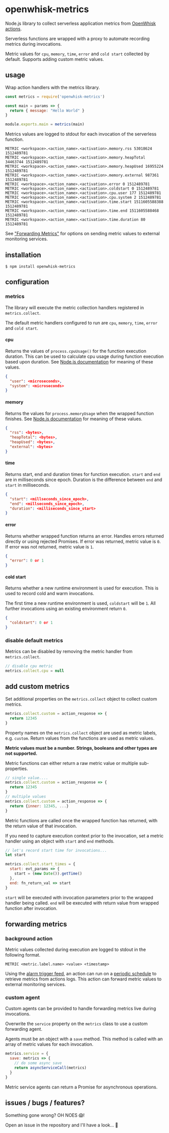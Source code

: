 # openwhisk-metrics

Node.js library to collect serverless application metrics from [OpenWhisk actions](https://github.com/apache/incubator-openwhisk/blob/master/docs/actions.md).

Serverless functions are wrapped with a proxy to automate recording metrics during invocations.

Metric values for `cpu`, `memory`, `time`, `error` and `cold start` collected by default. Supports adding custom metric values.

## usage

Wrap action handlers with the metrics library.

```javascript
const metrics = require('openwhisk-metrics')

const main = params => {
  return { message: "Hello World" }
}

module.exports.main = metrics(main) 
```

Metrics values are logged to stdout for each invocation of the serverless function.

```
METRIC <workspace>.<action_name>.<activation>.memory.rss 53018624 1512489781
METRIC <workspace>.<action_name>.<activation>.memory.heapTotal 34463744 1512489781
METRIC <workspace>.<action_name>.<activation>.memory.heapUsed 16955224 1512489781
METRIC <workspace>.<action_name>.<activation>.memory.external 987361 1512489781
METRIC <workspace>.<action_name>.<activation>.error 0 1512489781
METRIC <workspace>.<action_name>.<activation>.coldstart 0 1512489781
METRIC <workspace>.<action_name>.<activation>.cpu.user 177 1512489781
METRIC <workspace>.<action_name>.<activation>.cpu.system 2 1512489781
METRIC <workspace>.<action_name>.<activation>.time.start 1511605588388 1512489781
METRIC <workspace>.<action_name>.<activation>.time.end 1511605588468 1512489781
METRIC <workspace>.<action_name>.<activation>.time.duration 80 1512489781
```

See ["Forwarding Metrics"](#forwarding-metrics) for options on sending metric values to external monitoring services.

## installation

```
$ npm install openwhisk-metrics
```

## configuration

### metrics

The library will execute the metric collection handlers registered in `metrics.collect`.

The default metric handlers configured to run are `cpu`, `memory`, `time`, `error` and `cold start`.

#### cpu

Returns the values of `process.cpuUsage()` for the function execution duration. This can be used to calculate cpu usage during function execution based upon duration. See [Node.js documentation](https://nodejs.org/api/process.html#process_process_cpuusage_previousvalue) for meaning of these values.

```json
{
  "user": <microseconds>,
  "system": <microseconds>
}
```

#### memory

Returns the values for `process.memoryUsage` when the wrapped function finishes. See [Node.js documentation](https://nodejs.org/api/process.html#process_process_memoryusage) for meaning of these values.

```json
{
  "rss": <bytes>,
  "heapTotal": <bytes>,
  "heapUsed": <bytes>,
  "external": <bytes>
}
```

#### time

Returns start, end and duration times for function execution. `start` and `end` are in milliseconds since epoch. Duration is the difference between `end` and `start` in milliseconds.

```json
{
  "start": <millseconds_since_epoch>,
  "end": <millseconds_since_epoch>,
  "duration": <milliseconds_since_start>
}
```

#### error

Returns whether wrapped function returns an error. Handles errors returned directly or using rejected Promises. If error was returned, metric value is `0`. If error was not returned, metric value is `1`.

```json
{
  "error": 0 or 1
}
```

#### cold start

Returns whether a new runtime environment is used for execution.  This is used to record cold and warm invocations.

The first time a new runtime environment is used, `coldstart` will be `1`. All further invocations using an existing environment return `0`.

```json
{
  "coldstart": 0 or 1
}
```

### disable default metrics

Metrics can be disabled by removing the metric handler from `metrics.collect`.

```javascript
// disable cpu metric
metrics.collect.cpu = null
```

## add custom metrics

Set additional properties on the `metrics.collect` object to collect custom metrics.

```javascript
metrics.collect.custom = action_response => {
  return 12345
}
```

Property names on the `metrics.collect` object are used as metric labels, e.g. `custom`. Return values from the functions are used as metric values.

**Metric values must be a number. Strings, booleans and other types are not supported.** 

Metric functions can either return a raw metric value or multiple sub-properties.

```javascript
// single value....
metrics.collect.custom = action_response => {
  return 12345
}
// multiple values
metrics.collect.custom = action_response => {
  return {inner: 12345, ...}
}
```

Metric functions are called once the wrapped function has returned, with the return value of that invocation.

If you need to capture execution context prior to the invocation, set a metric handler using an object with `start` and `end` methods.

```javascript
// let's record start time for invocations...
let start

metrics.collect.start_times = {
  start: evt_params => {
    start = (new Date()).getTime()
  },
  end: fn_return_val => start
}
```

`start` will be executed with invocation parameters prior to the wrapped handler being called. `end` will be executed with return value from wrapped function after invocation.

## forwarding metrics

### background action

Metric values collected during execution are logged to stdout in the following format.

```
METRIC <metric.label.name> <value> <timestamp> 
```

Using the [alarm trigger feed](https://github.com/apache/incubator-openwhisk-package-alarms), an action can run on a [periodic schedule](https://github.com/apache/incubator-openwhisk-package-alarms#firing-a-trigger-event-periodically-on-an-interval-based-schedule) to retrieve metrics from actions logs. This action can forward metric values to external monitoring services.

### custom agent

Custom agents can be provided to handle forwarding metrics live during invocations.

Overwrite the `service` property on the `metrics` class to use a custom forwarding agent.

Agents must be an object with a `save` method. This method is called with an array of metric values for each invocation.

```javascript
metrics.service = {
  save: metrics => {
    // do some async save
    return asyncServiceCall(metrics)
  }
}
```

Metric service agents can return a Promise for asynchronous operations.

## issues / bugs / features?

Something gone wrong? OH NOES 😱!

Open an issue in the repository and I'll have a look… 💯
